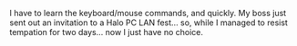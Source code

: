 I have to learn the keyboard/mouse commands, and quickly. My boss just sent out an invitation to a Halo PC LAN fest&#8230; so, while I managed to resist tempation for two days&#8230; now I just have no choice.